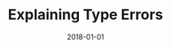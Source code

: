 ---
type: abstract
authors:
  - Brent Yorgey
  - Richard A. Eisenberg
  - Harley Eades III
title: "Explaining Type Errors"
note: "Off the Beaten Track (OBT 2018). Associated with The 45th ACM SIGPLAN Symposium on Principles of Programming Languages (POPL 2018). "
date: 2018-01-01
resource:
  type: pdf
  pdf-url: includes/pubs/OBT18.pdf
---